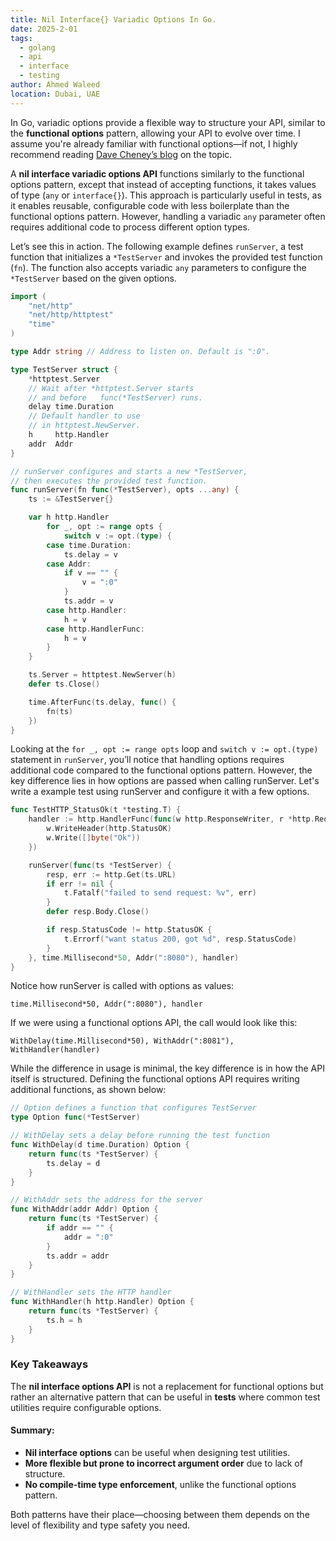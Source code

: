 ```yaml
---
title: Nil Interface{} Variadic Options In Go.
date: 2025-2-01
tags:
  - golang
  - api
  - interface
  - testing
author: Ahmed Waleed
location: Dubai, UAE
---
```


In Go, variadic options provide a flexible way to structure your API, similar to the **functional options** pattern, allowing your API to evolve over time. I assume you're already familiar with functional options—if not, I highly recommend reading [Dave Cheney’s blog](https://dave.cheney.net/2014/10/17/functional-options-for-friendly-apis) on the topic.

A **nil interface variadic options API** functions similarly to the functional options pattern, except that instead of accepting functions, it takes values of type (`any` or `interface{}`). This approach is particularly useful in tests, as it enables reusable, configurable code with less boilerplate than the functional options pattern. However, handling a variadic `any` parameter often requires additional code to process different option types.

Let’s see this in action. The following example defines `runServer`, a test function that initializes a `*TestServer` and invokes the provided test function (`fn`). The function also accepts variadic `any` parameters to configure the `*TestServer` based on the given options.

```go
import (
	"net/http"
	"net/http/httptest"
	"time"
)

type Addr string // Address to listen on. Default is ":0".

type TestServer struct {
	*httptest.Server
	// Wait after *httptest.Server starts
	// and before 	func(*TestServer) runs.
	delay time.Duration
	// Default handler to use
	// in httptest.NewServer.
	h     http.Handler
	addr  Addr
}

// runServer configures and starts a new *TestServer,
// then executes the provided test function.
func runServer(fn func(*TestServer), opts ...any) {
	ts := &TestServer{}

	var h http.Handler
		for _, opt := range opts {
			switch v := opt.(type) {
		case time.Duration:
			ts.delay = v
		case Addr:
			if v == "" {
				v = ":0"
			}
			ts.addr = v
		case http.Handler:
			h = v
		case http.HandlerFunc:
			h = v
		}
	}

	ts.Server = httptest.NewServer(h)
	defer ts.Close()

	time.AfterFunc(ts.delay, func() {
		fn(ts)
	})
}
```
Looking at the `for _, opt := range opts` loop and `switch v := opt.(type)` statement in `runServer`, you’ll notice that handling options requires additional code compared to the functional options pattern. However, the key difference lies in how options are passed when calling runServer. Let's write a example test using runServer and configure it with a few options.

```go
func TestHTTP_StatusOk(t *testing.T) {
	handler := http.HandlerFunc(func(w http.ResponseWriter, r *http.Request) {
		w.WriteHeader(http.StatusOK)
		w.Write([]byte("Ok"))
	})

	runServer(func(ts *TestServer) {
		resp, err := http.Get(ts.URL)
		if err != nil {
			t.Fatalf("failed to send request: %v", err)
		}
		defer resp.Body.Close()

		if resp.StatusCode != http.StatusOK {
			t.Errorf("want status 200, got %d", resp.StatusCode)
		}
	}, time.Millisecond*50, Addr(":8080"), handler)
}
```
Notice how runServer is called with options as values:
```
time.Millisecond*50, Addr(":8080"), handler
```
If we were using a functional options API, the call would look like this:
```
WithDelay(time.Millisecond*50), WithAddr(":8081"), WithHandler(handler)
```
While the difference in usage is minimal, the key difference is in how the API itself is structured. Defining the functional options API requires writing additional functions, as shown below:
```go
// Option defines a function that configures TestServer
type Option func(*TestServer)

// WithDelay sets a delay before running the test function
func WithDelay(d time.Duration) Option {
	return func(ts *TestServer) {
		ts.delay = d
	}
}

// WithAddr sets the address for the server
func WithAddr(addr Addr) Option {
	return func(ts *TestServer) {
		if addr == "" {
			addr = ":0"
		}
		ts.addr = addr
	}
}

// WithHandler sets the HTTP handler
func WithHandler(h http.Handler) Option {
	return func(ts *TestServer) {
		ts.h = h
	}
}
```

### Key Takeaways

The **nil interface options API** is not a replacement for functional options but rather an alternative pattern that can be useful in **tests** where common test utilities require configurable options.

#### **Summary:**
- **Nil interface options** can be useful when designing test utilities.
- **More flexible but prone to incorrect argument order** due to lack of structure.
- **No compile-time type enforcement**, unlike the functional options pattern.

Both patterns have their place—choosing between them depends on the level of flexibility and type safety you need.
